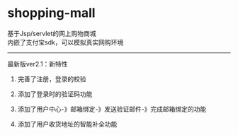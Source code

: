 # shopping-mall
基于Jsp/servlet的网上购物商城  
内嵌了支付宝sdk，可以模拟真实网购环境

---
最新版ver2.1：新特性

1. 完善了注册，登录的校验

2. 添加了登录时的验证码功能
3. 添加了用户中心-》邮箱绑定-》发送验证邮件-》完成邮箱绑定的功能
4. 添加了用户收货地址的智能补全功能

